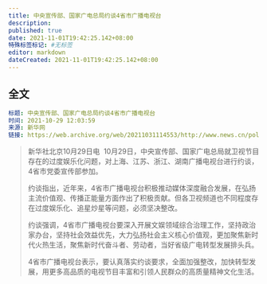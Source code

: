 ```yaml
---
title: 中央宣传部、国家广电总局约谈4省市广播电视台
description:
published: true
date: 2021-11-01T19:42:25.142+08:00
特殊标签标记: #无标签
editor: markdown
dateCreated: 2021-11-01T19:42:25.142+08:00
---
```


## 全文

```YAML
标题: 中央宣传部、国家广电总局约谈4省市广播电视台
时间: 2021-10-29 12:03:59
来源: 新华网
链接: https://web.archive.org/web/20211031114553/http://www.news.cn/politics/2021-10/29/c_1128009277.htm
```

> 新华社北京10月29日电  10月29日，中央宣传部、国家广电总局就卫视节目存在的过度娱乐化问题，对上海、江苏、浙江、湖南广播电视台进行约谈，4省市党委宣传部参加。
>
> 约谈指出，近年来，4省市广播电视台积极推动媒体深度融合发展，在弘扬主流价值观、传播正能量方面作出了积极贡献。但各卫视频道也不同程度存在过度娱乐化、追星炒星等问题，必须坚决整改。
>
> 约谈强调，4省市广播电视台要深入开展文娱领域综合治理工作，坚持政治家办台，坚持社会效益优先，大力弘扬社会主义核心价值观，更加聚焦新时代火热生活，聚焦新时代奋斗者、劳动者，当好省级广电转型发展排头兵。
>
> 4省市广播电视台表示，要认真落实约谈要求，全面加强整改，加快转型发展，用更多高品质的电视节目丰富和引领人民群众的高质量精神文化生活。


